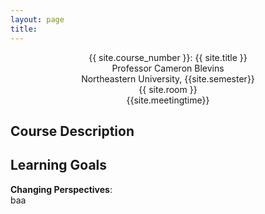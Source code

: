```yaml
---
layout: page
title: 
---
```


<div style="text-align: center">
<p>
{{ site.course_number }}: {{ site.title }}<br>
Professor Cameron Blevins<br>
Northeastern University, {{site.semester}}<br>
{{ site.room }}<br>
{{site.meetingtime}}
</p>
</div>

## Course Description

## Learning Goals

**Changing Perspectives**: <br>
baa
